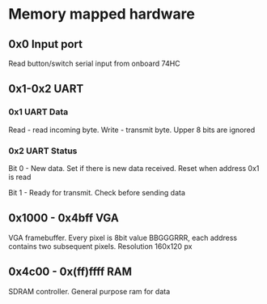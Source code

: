 # Memory mapped hardware
## 0x0 Input port
Read button/switch serial input from onboard 74HC
## 0x1-0x2 UART
### 0x1 UART Data
Read - read incoming byte. Write - transmit byte. Upper 8 bits are ignored
### 0x2 UART Status
Bit 0 - New data. Set if there is new data received. Reset when address 0x1 is read

Bit 1 - Ready for transmit. Check before sending data 

## 0x1000 - 0x4bff VGA 
VGA framebuffer. Every pixel is 8bit value BBGGGRRR, each address contains two subsequent pixels. Resolution 160x120 px

## 0x4c00 - 0x(ff)ffff RAM
SDRAM controller. General purpose ram for data